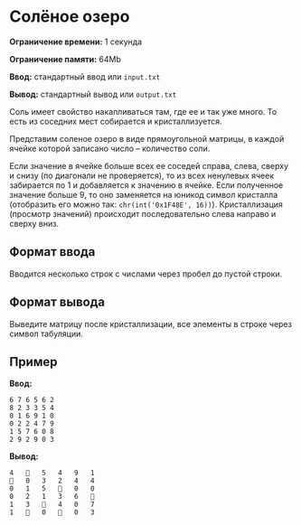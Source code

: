# Солёное озеро

**Ограничение времени:** 1 секунда

**Ограничение памяти:** 64Mb

**Ввод:** стандартный ввод или `input.txt`

**Вывод:** стандартный вывод или `output.txt`

Соль имеет свойство накапливаться там, где ее и так уже много. То есть из соседних мест собирается и кристаллизуется.

Представим соленое озеро в виде прямоугольной матрицы, в каждой ячейке которой записано число – количество соли.

Если значение в ячейке больше всех ее соседей справа, слева, сверху и снизу (по диагонали не проверяется), то из всех ненулевых ячеек забирается по 1 и добавляется к значению в ячейке. Если полученное значение больше 9, то оно заменяется на юникод символ кристалла (отобразить его можно так: `chr(int('0x1F48E', 16))`). Кристаллизация (просмотр значений) происходит последовательно слева направо и сверху вниз.

## Формат ввода

Вводится несколько строк с числами через пробел до пустой строки.

## Формат вывода

Выведите матрицу после кристаллизации, все элементы в строке через символ табуляции.

## Пример

**Ввод:**

```
6 7 6 5 6 2
8 2 3 3 5 4
0 1 6 9 1 0
0 2 2 4 7 9
1 5 7 6 0 8
2 9 2 9 0 3
```

**Вывод:**

```
4	💎	5	4	9	1
💎	0	3	2	4	4
0	1	5	💎	0	0
0	2	1	3	6	💎
1	3	💎	4	0	7
1	💎	0	💎	0	3